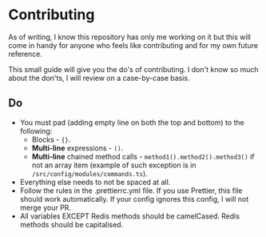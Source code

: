 # Contributing

As of writing, I know this repository has only me working on it but this will come in handy for anyone who feels like contributing and for my own future reference.

This small guide will give you the do's of contributing. I don't know so much about the don'ts, I will review on a case-by-case basis.

## Do

- You must pad (adding empty line on both the top and bottom) to the following:
  - Blocks - `{}`.
  - **Multi-line** expressions - `()`.
  - **Multi-line** chained method calls - `method1().method2().method3()` if not an array item (example of such exception is in `/src/config/modules/commands.ts`).
- Everything else needs to not be spaced at all.
- Follow the rules in the .prettierrc.yml file. If you use Prettier, this file should work automatically. If your config ignores this config, I will not merge your PR.
- All variables EXCEPT Redis methods should be camelCased. Redis methods should be capitalised.
